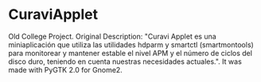 CuraviApplet
============

Old College Project. Original Description: "Curavi Applet es una miniaplicación que utiliza las utilidades hdparm y smartctl (smartmontools) para monitorear y mantener estable el nivel APM y el número de ciclos del disco duro, teniendo en cuenta nuestras necesidades actuales.". It was made with PyGTK 2.0 for Gnome2.
